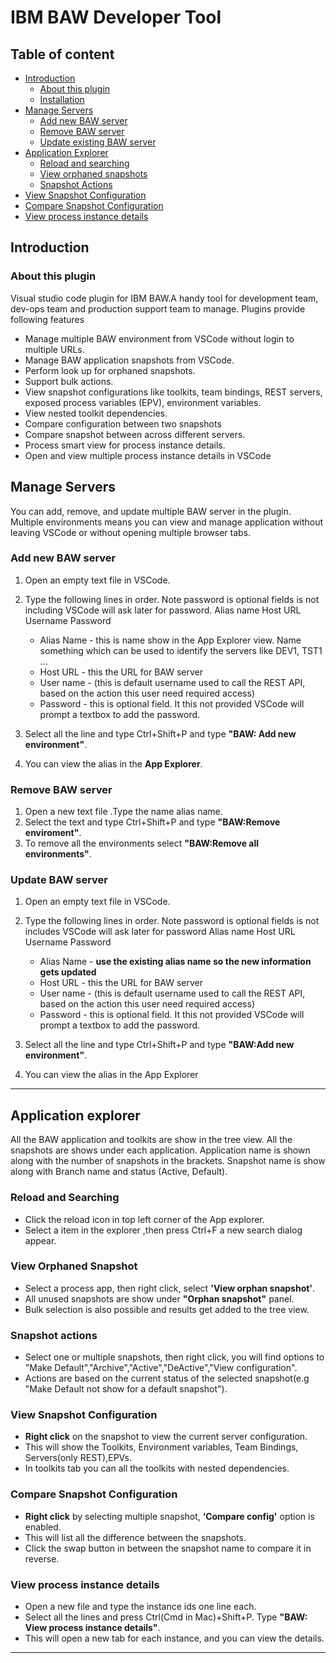 # IBM BAW Developer Tool

## Table of content

- [Introduction](#introduction)
    - [About this plugin](#typo3-extension-repository)
    - [Installation](#installation)
- [Manage Servers](#manage-servers)
    - [Add new BAW server](#add-new-baw-server)
    - [Remove BAW server](#remove-baw-server)
    - [Update existing BAW server](#update-baw-server)
- [Application Explorer](#application-explorer)
	- [Reload and searching](#reload-and-searching)
    - [View orphaned snapshots](#view-orphan-snapshots)
    - [Snapshot Actions](#snapshot-actions)
- [View Snapshot Configuration](#view-snapshot-configuration)
- [Compare Snapshot Configuration](#compare-snapshot-configuration)
- [View process instance details](#view-process-instance-details)


## Introduction

### About this plugin 

Visual studio code plugin for IBM BAW.A handy tool for development team, dev-ops team and production support team to manage. Plugins provide following features

- Manage multiple BAW environment from VSCode without login to multiple URLs.
- Manage BAW application snapshots from VSCode.
- Perform look up for orphaned snapshots.
- Support bulk actions.
- View snapshot configurations like toolkits, team bindings, REST servers, exposed process variables (EPV), environment variables.
- View nested toolkit dependencies.
- Compare configuration between two snapshots
- Compare snapshot between across different servers.
- Process smart view for process instance details.
- Open and view multiple process instance details in VSCode





## Manage Servers

You can add, remove, and update multiple BAW server in the plugin. Multiple environments means you can view and manage application without leaving VSCode or without opening multiple browser tabs.

### Add new BAW server
1. Open an empty text file in VSCode.
1. Type the following lines in order. Note password is optional fields is not including VSCode will ask later for password.
	    Alias name
		Host URL 
		Username
		Password

	- Alias Name - this is name show in the App Explorer view. Name something which can be used to identify the servers like DEV1, TST1 ...
    - Host URL - this the URL for BAW server 
    - User name - (this is default username used to call the REST API, based on the action this user need required access)
    - Password - this is optional field. It this not provided VSCode will prompt a textbox to add the password.
    
1. Select all the line and type Ctrl+Shift+P and type **"BAW: Add new environment"**.
1. You can view the alias in the **App Explorer**.

### Remove BAW server
1. Open a new text file .Type the name alias name.
1. Select the text and type Ctrl+Shift+P and type **"BAW:Remove enviroment"**.
1. To remove all the environments select **"BAW:Remove all environments"**.

### Update BAW server
1. Open an empty text file in VSCode.
1. Type the following lines in order. Note password is optional fields is not includes VSCode will ask later for password
	    Alias name
		Host URL 
		Username
		Password

	- Alias Name - **use the existing alias name so the new information gets updated**
    - Host URL - this the URL for BAW server 
    - User name - (this is default username used to call the REST API, based on the action this user need required access)
    - Password - this is optional field. It this not provided VSCode will prompt a textbox to add the password.
    
1. Select all the line and type Ctrl+Shift+P and type **"BAW:Add new environment"**.
1. You can view the alias in the App Explorer
---




## Application explorer
All the BAW application and toolkits are show in the tree view. All the snapshots are shows under each application. Application name is shown along with the number of snapshots in the brackets. Snapshot name is show along with Branch name and status (Active, Default).

### Reload and Searching
 - Click the reload icon in top left corner of the App explorer.
 - Select a item in the explorer ,then press Ctrl+F a new search dialog appear.

### View Orphaned Snapshot
 - Select a process app, then right click, select **'View orphan snapshot'**.
 - All unused snapshots are show under **"Orphan snapshot"** panel.
 - Bulk selection is also possible and results get added to the tree view.

### Snapshot actions
 - Select one or multiple snapshots, then right click, you will find options to "Make Default","Archive","Active","DeActive","View configuration".
 - Actions are based on the current status of the selected snapshot(e.g "Make Default not show for a default snapshot").

### View Snapshot Configuration
- **Right click** on the snapshot to view the current server configuration.
- This will show the Toolkits, Environment variables, Team Bindings, Servers(only REST),EPVs.
- In toolkits tab you can all the toolkits with nested dependencies.


### Compare Snapshot Configuration
- **Right click** by selecting multiple snapshot, **‘Compare config'** option is enabled.
- This will list all the difference between the snapshots.
- Click the swap button in between the snapshot name to compare it in reverse.


### View process instance details
- Open a new file and type the instance ids one line each.
- Select all the lines and press Ctrl(Cmd in Mac)+Shift+P. Type **"BAW: View process instance details"**.
- This will open a new tab for each instance, and you can view the details.

 
---
